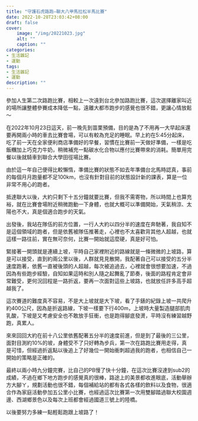 ```yaml
---
title: "守護石虎路跑—聯大八甲馬拉松半馬比賽"
date: 2022-10-28T23:03:42+08:00
draft: false
cover:
    image: "/img/20221023.jpg"
    alt: ""
    caption: ""
categories: 
- 生活雜記
- 運動
tags: 
- 生活雜記
- 運動
description: ""
---
```

參加人生第二次路跑比賽，相較上一次遠到台北參加路跑比賽，這次選擇離家叫近的場所讓整體參賽成本降低一點，遠離大都市跑步的感覺也很不錯，更讓心情放鬆～

在2022年10月23日這天，前一晚先到苗栗預備，目的是為了不用再一大早起床還要再開兩小時的車去比賽會場，可以有較為充足的睡眠。早上約在5:45分起床，吃了前一天在全家便利商店準備好的早餐，習慣在比賽前一天做好準備，一樣是吃飯糰加上巧克力牛奶，稍微補充一點碳水化合物以應付比賽帶來的消耗。簡單用完餐以後就騎車到聯合大學田徑場比賽。

由於這一年自己便得比較懶惰，準備比賽的狀態不如去年準備台北馬時認真，事前的每個月月跑量都不足100km，也沒有針對目前的狀態設計新的課表，算是一位非常不用心的跑者。

抵達聯大以後，大約只剩下十五分鐘就要比賽，但我不需寄物，所以時間上也算充裕，就在比賽會場附近稍微跑動一下身體，也就大概可以準備開始，天氣稍涼、太陽也不大，真是個適合跑步的天氣。

出發後，我站在隊伍的前方位置，一行人大約以四分半的速度在奔馳著，我自知不是這個領域的跑者，但是依舊被隊伍推著走，心裡也不太喜歡背其他人超越，也就這樣一路往前，實在無可奈何，比賽一開始就這麼硬，真是好可怕。

緊接著一開頭就是連續上坡，平時自己家裡附近的路線就是一條微微的上坡路，算是可以接受，直到約兩公里以後，人群就見見散開，我配著自己可以接受的五分半速度跑著，依舊一直被後頭的人超越，每次被追過去，心裡就會很想要加速，不過因為有些跑步經驗，自知如果這時和別人隨之起舞亂了節奏，後面的路程肯定會非常難受，更何況回程是一路折返，要再一次面對這些上坡路，也就放任許多高手超越我了。

這次賽道的難度真不容易，不是大上坡就是大下坡，看了手錶的紀錄上坡一共爬升約400公尺，因為是折返路線，下坡一樣要下行400m，上坡時大量製造腿部肌肉乳酸，下坡是又考慮安全也不敢放手狂衝，也是跑得腳底發燙，平時沒有練習越野跑，真累人。

來來回回大約在前十八公里依舊配著五分半的速度前進，但是到了最後的三公里，面對目測約10%的坡，身體受不了只好轉為步兵，第一次在路跑比賽用走得，真是可惜，但經過折返點以後追上了好幾位一開始衝刺超過我的跑者，也相信自己一開始的策略是正確的。

最終以兩小時九分鐘完賽，比自己的PB慢了快十分鐘，在這次比賽沒達到sub2的成績，不過在鄉下地方跑步的感覺真的很棒，路途上的美景都收進眼底，活動舉辦方大腳ㄚ，規劃活動也很不錯，每個補給站的都有各式各樣的飲料以及食物，很適合作為家庭活動參加五公里小比賽，也經過這次比賽第一次用雙腳踏過聯大校園週邊、西湖鄉景色以及每次上班都會經過國道三號上的陸橋。

以後要努力多練一點輕鬆跑跟上坡路了！
